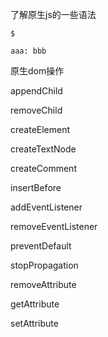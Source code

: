 了解原生js的一些语法

`$`

`aaa: bbb`


原生dom操作

appendChild

removeChild

createElement

createTextNode

createComment

insertBefore

addEventListener

removeEventListener

preventDefault

stopPropagation

removeAttribute

getAttribute

setAttribute
